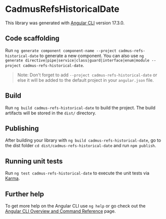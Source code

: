 # CadmusRefsHistoricalDate

This library was generated with [Angular CLI](https://github.com/angular/angular-cli) version 17.3.0.

## Code scaffolding

Run `ng generate component component-name --project cadmus-refs-historical-date` to generate a new component. You can also use `ng generate directive|pipe|service|class|guard|interface|enum|module --project cadmus-refs-historical-date`.
> Note: Don't forget to add `--project cadmus-refs-historical-date` or else it will be added to the default project in your `angular.json` file. 

## Build

Run `ng build cadmus-refs-historical-date` to build the project. The build artifacts will be stored in the `dist/` directory.

## Publishing

After building your library with `ng build cadmus-refs-historical-date`, go to the dist folder `cd dist/cadmus-refs-historical-date` and run `npm publish`.

## Running unit tests

Run `ng test cadmus-refs-historical-date` to execute the unit tests via [Karma](https://karma-runner.github.io).

## Further help

To get more help on the Angular CLI use `ng help` or go check out the [Angular CLI Overview and Command Reference](https://angular.io/cli) page.
